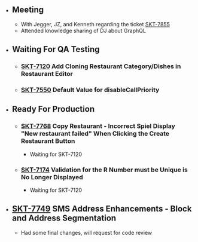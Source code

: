 - ## Meeting
	- With Jegger, JZ, and Kenneth regarding the ticket [SKT-7855](https://wondersco.atlassian.net/browse/SKT-7855)
	- Attended knowledge sharing of DJ about GraphQL
- ## Waiting For QA Testing
	- ### [SKT-7120](https://wondersco.atlassian.net/browse/SKT-7120) Add Cloning Restaurant Category/Dishes in Restaurant Editor
	- ### [SKT-7550](https://wondersco.atlassian.net/browse/SKT-7550) Default Value for disableCallPriority
- ## Ready For Production
	- ### [SKT-7768](https://wondersco.atlassian.net/browse/SKT-7768) Copy Restaurant - Incorrect Spiel Display "New restaurant failed" When Clicking the Create Restaurant Button
		- Waiting for SKT-7120
	- ### [SKT-7174](https://wondersco.atlassian.net/browse/SKT-7174) Validation for the R Number must be Unique is No Longer Displayed
		- Waiting for SKT-7120
- ## [SKT-7749](https://wondersco.atlassian.net/browse/SKT-7749) SMS Address Enhancements - Block and Address Segmentation
	- Had some final changes, will request for code review